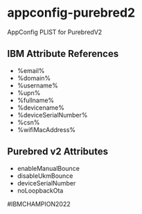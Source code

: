 # appconfig-purebred2
AppConfig PLIST for PurebredV2

## IBM Attribute References

- %email%
- %domain%
- %username%
- %upn%
- %fullname%
- %devicename%
- %deviceSerialNumber%
- %csn%
- %wifiMacAddress%

## Purebred v2 Attributes

- enableManualBounce
- disableUkmBounce 
- deviceSerialNumber 
- noLoopbackOta 

#IBMCHAMPION2022
